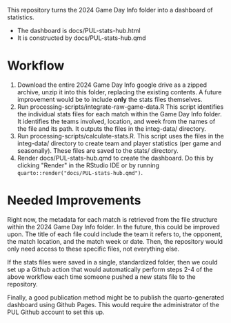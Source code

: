This repository turns the 2024 Game Day Info folder into a dashboard of statistics.

* The dashboard is docs/PUL-stats-hub.html
* It is constructed by docs/PUL-stats-hub.qmd

# Workflow

1. Download the entire 2024 Game Day Info google drive as a zipped archive, unzip it into this folder, replacing the existing contents. A future improvement would be to include **only** the stats files themselves.
2. Run processing-scripts/integrate-raw-game-data.R This script identifies the individual stats files for each match within the Game Day Info folder. It identifies the teams involved, location, and week from the names of the file and its path. It outputs the files in the integ-data/ directory.
3. Run processing-scripts/calculate-stats.R. This script uses the files in the integ-data/ directory to create team and player statistics (per game and seasonally). These files are saved to the stats/ directory.
4. Render docs/PUL-stats-hub.qmd to create the dashboard. Do this by clicking "Render" in the RStudio IDE or by running `quarto::render("docs/PUL-stats-hub.qmd")`.

# Needed Improvements

Right now, the metadata for each match is retrieved from the file structure within the 2024 Game Day Info folder. In the future, this could be improved upon. The title of each file could include the team it refers to, the opponent, the match location, and the match week or date. Then, the repository would only need access to these specific files, not everything else.

If the stats files were saved in a single, standardized folder, then we could set up a Github action that would automatically perform steps 2-4 of the above workflow each time someone pushed a new stats file to the repository.

Finally, a good publication method might be to publish the quarto-generated dashboard using Github Pages. This would require the administrator of the PUL Github account to set this up.